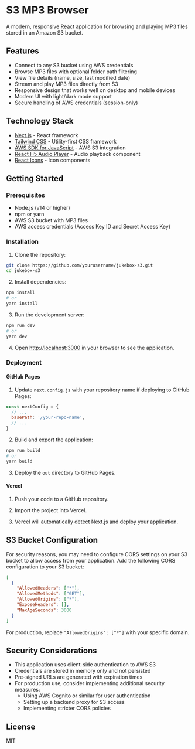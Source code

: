 # S3 MP3 Browser

A modern, responsive React application for browsing and playing MP3 files stored in an Amazon S3 bucket.

## Features

- Connect to any S3 bucket using AWS credentials
- Browse MP3 files with optional folder path filtering
- View file details (name, size, last modified date)
- Stream and play MP3 files directly from S3
- Responsive design that works well on desktop and mobile devices
- Modern UI with light/dark mode support
- Secure handling of AWS credentials (session-only)

## Technology Stack

- [Next.js](https://nextjs.org/) - React framework
- [Tailwind CSS](https://tailwindcss.com/) - Utility-first CSS framework
- [AWS SDK for JavaScript](https://aws.amazon.com/sdk-for-javascript/) - AWS S3 integration
- [React H5 Audio Player](https://github.com/lhz516/react-h5-audio-player) - Audio playback component
- [React Icons](https://react-icons.github.io/react-icons/) - Icon components

## Getting Started

### Prerequisites

- Node.js (v14 or higher)
- npm or yarn
- AWS S3 bucket with MP3 files
- AWS access credentials (Access Key ID and Secret Access Key)

### Installation

1. Clone the repository:
```bash
git clone https://github.com/yourusername/jukebox-s3.git
cd jukebox-s3
```

2. Install dependencies:
```bash
npm install
# or
yarn install
```

3. Run the development server:
```bash
npm run dev
# or
yarn dev
```

4. Open [http://localhost:3000](http://localhost:3000) in your browser to see the application.

### Deployment

#### GitHub Pages

1. Update `next.config.js` with your repository name if deploying to GitHub Pages:
```js
const nextConfig = {
  // ...
  basePath: '/your-repo-name',
  // ...
}
```

2. Build and export the application:
```bash
npm run build
# or
yarn build
```

3. Deploy the `out` directory to GitHub Pages.

#### Vercel

1. Push your code to a GitHub repository.

2. Import the project into Vercel.

3. Vercel will automatically detect Next.js and deploy your application.

## S3 Bucket Configuration

For security reasons, you may need to configure CORS settings on your S3 bucket to allow access from your application. Add the following CORS configuration to your S3 bucket:

```json
[
  {
    "AllowedHeaders": ["*"],
    "AllowedMethods": ["GET"],
    "AllowedOrigins": ["*"],
    "ExposeHeaders": [],
    "MaxAgeSeconds": 3000
  }
]
```

For production, replace `"AllowedOrigins": ["*"]` with your specific domain.

## Security Considerations

- This application uses client-side authentication to AWS S3
- Credentials are stored in memory only and not persisted
- Pre-signed URLs are generated with expiration times
- For production use, consider implementing additional security measures:
  - Using AWS Cognito or similar for user authentication
  - Setting up a backend proxy for S3 access
  - Implementing stricter CORS policies

## License

MIT